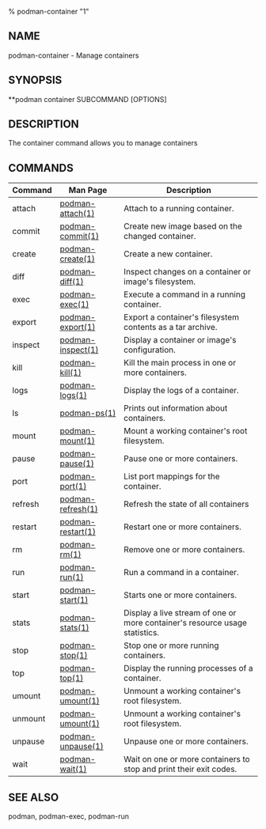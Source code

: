 % podman-container "1"

## NAME
podman\-container - Manage containers

## SYNOPSIS
**podman container SUBCOMMAND [OPTIONS]

## DESCRIPTION
The container command allows you to manage containers

## COMMANDS

| Command  | Man Page                                  | Description                                                                    |
| -------  | ----------------------------------------- | ------------------------------------------------------------------------------ |
| attach   | [podman-attach(1)](podman-attach.1.md)    | Attach to a running container.                                                 |
| commit   | [podman-commit(1)](podman-commit.1.md)    | Create new image based on the changed container.                               |
| create   | [podman-create(1)](podman-create.1.md)    | Create a new container.                                                        |
| diff     | [podman-diff(1)](podman-diff.1.md)        | Inspect changes on a container or image's filesystem.                          |
| exec     | [podman-exec(1)](podman-exec.1.md)        | Execute a command in a running container.                                      |
| export   | [podman-export(1)](podman-export.1.md)   | Export a container's filesystem contents as a tar archive.                      |
| inspect  | [podman-inspect(1)](podman-inspect.1.md)  | Display a container or image's configuration.                                  |
| kill     | [podman-kill(1)](podman-kill.1.md)        | Kill the main process in one or more containers.                               |
| logs     | [podman-logs(1)](podman-logs.1.md)        | Display the logs of a container.                                               |
| ls       | [podman-ps(1)](podman-ps.1.md)            | Prints out information about containers.                                       |
| mount    | [podman-mount(1)](podman-mount.1.md)      | Mount a working container's root filesystem.                                   |
| pause    | [podman-pause(1)](podman-pause.1.md)      | Pause one or more containers.                                                  |
| port     | [podman-port(1)](podman-port.1.md)        | List port mappings for the container.                                          |
| refresh  | [podman-refresh(1)](podman-refresh.1.md)  | Refresh the state of all containers                                            |
| restart  | [podman-restart(1)](podman-restart.1.md)  | Restart one or more containers.                                                |
| rm       | [podman-rm(1)](podman-rm.1.md)            | Remove one or more containers.                                                 |
| run      | [podman-run(1)](podman-run.1.md)          | Run a command in a container.                                                  |
| start    | [podman-start(1)](podman-start.1.md)      | Starts one or more containers.                                                 |
| stats    | [podman-stats(1)](podman-stats.1.md)      | Display a live stream of one or more container's resource usage statistics.    |
| stop     | [podman-stop(1)](podman-stop.1.md)        | Stop one or more running containers.                                           |
| top      | [podman-top(1)](podman-top.1.md)          | Display the running processes of a container.                                  |
| umount   | [podman-umount(1)](podman-umount.1.md)    | Unmount a working container's root filesystem.                                 |
| unmount  | [podman-umount(1)](podman-umount.1.md)    | Unmount a working container's root filesystem.                                 |
| unpause  | [podman-unpause(1)](podman-unpause.1.md)  | Unpause one or more containers.                                                |
| wait     | [podman-wait(1)](podman-wait.1.md)        | Wait on one or more containers to stop and print their exit codes.             |

## SEE ALSO
podman, podman-exec, podman-run
